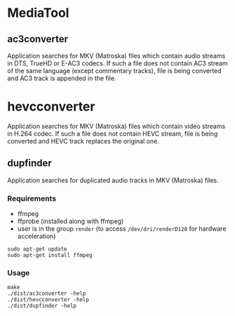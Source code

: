 # MediaTool

## ac3converter

Application searches for MKV (Matroska) files which contain audio streams
in DTS, TrueHD or E-AC3 codecs. If such a file does not contain AC3 stream
of the same language (except commentary tracks), file is being converted
and AC3 track is appended in the file.

# hevcconverter

Application searches for MKV (Matroska) files which contain video streams
in H.264 codec. If such a file does not contain HEVC stream, file is being
converted and HEVC track replaces the original one.

## dupfinder

Application searches for duplicated audio tracks in MKV (Matroska) files.

### Requirements

* ffmpeg
* ffprobe (installed along with ffmpeg)
* user is in the group `render` (to access `/dev/dri/renderD128` for hardware acceleration)

```shell
sudo apt-get update
sudo apt-get install ffmpeg
```

### Usage

```
make
./dist/ac3converter -help
./dist/hevcconverter -help
./dist/dupfinder -help
```
